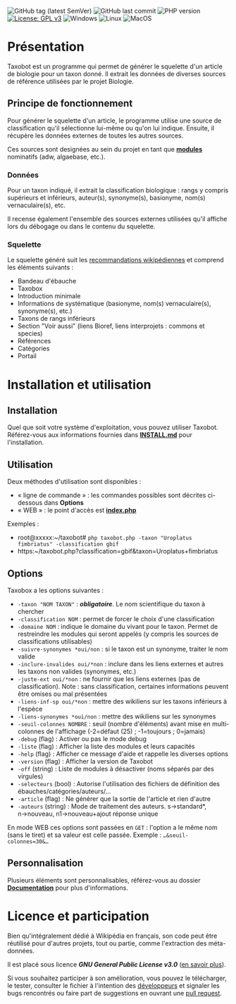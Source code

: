 ![GitHub tag (latest SemVer)](https://img.shields.io/github/v/tag/Hexasoft/taxobot?label=version&sort=semver&logo=github)
![GitHub last commit](https://img.shields.io/github/last-commit/Hexasoft/taxobot)
![PHP version](https://img.shields.io/badge/PHP-%3E%3D%207.x-8892BF.svg?logo=php)
[![License: GPL v3](https://img.shields.io/badge/License-GPLv3-blue.svg)](https://www.gnu.org/licenses/gpl-3.0)
![Windows](https://img.shields.io/badge/Linux-lightgrey?logo=Linux)
![Linux](https://img.shields.io/badge/Windows-lightgrey?logo=windows)
![MacOS](https://img.shields.io/badge/macOS-lightgrey?logo=Apple)

# Présentation

Taxobot est un programme qui permet de générer le squelette d'un article de biologie pour un taxon donné. Il extrait les données de diverses sources de référence utilisées par le projet Biologie.

## Principe de fonctionnement

Pour générer le squelette d'un article, le programme utilise une source de classification qu'il sélectionne lui-même ou qu'on lui indique. Ensuite, il récupère les données externes de toutes les autres sources.

Ces sources sont designées au sein du projet en tant que **[modules](https://github.com/Hexasoft/taxobot/tree/main/modules)** nominatifs (adw, algaebase, etc.).

### Données
Pour un taxon indiqué, il extrait la classification biologique : rangs y compris supérieurs et inférieurs, auteur(s), synonyme(s), basionyme, nom(s) vernaculaire(s), etc.

Il recense également l'ensemble des sources externes utilisées qu'il affiche lors du débogage ou dans le contenu du squelette.

### Squelette

Le squelette généré suit les [recommandations wikipédiennes](https://fr.wikipedia.org/wiki/Projet:Biologie/Plan_%C3%A9bauche_taxon#Contenu_minimum_requis) et comprend les éléments suivants :
* Bandeau d'ébauche 
* Taxobox
* Introduction minimale
* Informations de systématique (basionyme, nom(s) vernaculaire(s), synonyme(s), etc.)
* Taxons de rangs inférieurs
* Section "Voir aussi" (liens Bioref, liens interprojets : commons et species)
* Références
* Catégories
* Portail

# Installation et utilisation
## Installation
Quel que soit votre système d'exploitation, vous pouvez utiliser Taxobot. Référez-vous aux informations fournies dans **[INSTALL.md](https://github.com/Hexasoft/taxobot/blob/main/INSTALL.md)** pour l'installation.

## Utilisation

Deux méthodes d'utilisation sont disponibles :
* « ligne de commande » : les commandes possibles sont décrites ci-dessous dans **Options**
* « WEB » : le point d'accès est **[index.php](https://github.com/Hexasoft/taxobot/blob/main/index.php)**

Exemples :
* root@xxxxx:~/taxobot# `php taxobot.php -taxon "Uroplatus fimbriatus" -classification gbif`
* https:~/taxobot.php?classification=gbif&taxon=Uroplatus+fimbriatus

## Options

Taxobox a les options suivantes :
* `-taxon "NOM TAXON"` : ***obligatoire***. Le nom scientifique du taxon à chercher
* `-classification NOM` : permet de forcer le choix d'une classification
* `-domaine NOM` : indique le domaine du vivant pour le taxon. Permet de restreindre
les modules qui seront appelés (y compris les sources de classifications utilisables)
* `-suivre-synonymes *oui/non` : si le taxon est un synonyme, traiter le nom valide
* `-inclure-invalides oui/*non` : inclure dans les liens externes et autres les taxons
non valides (synonymes, etc.)
* `-juste-ext oui/*non` : ne fournir que les liens externes (pas de classification).
Note : sans classification, certaines informations peuvent être omises ou mal présentées
* `-liens-inf-sp oui/*non` : mettre des wikiliens sur les taxons inférieurs à l'espèce
* `-liens-synonymes *oui/non` : mettre des wikiliens sur les synonymes
* `-seuil-colonnes NOMBRE` : seuil (nombre d'éléments) avant mise en multi-colonnes de l'affichage (-2=défaut (25) ; -1=toujours ; 0=jamais)
* `-debug` (flag) : Activer ou pas le mode debug
* `-liste` (flag) : Afficher la liste des modules et leurs capacités
* `-help` (flag) : Afficher ce message d'aide et rappelle les diverses options
* `-version` (flag) : Afficher la version de Taxobot
* `-off` (string) : Liste de modules à désactiver (noms séparés par des virgules)
* `-selecteurs` (bool) : Autorise l'utilisation des fichiers de définition des ébauches/catégories/auteurs/…
* `-article` (flag) : Ne générer que la sortie de l'article et rien d'autre
* `-auteurs` (string) : Mode de traitement des auteurs. s→standard*, n→nouveau, n1→nouveau+ajout réponse unique

En mode WEB ces options sont passées en `GET` : l'option a le même nom (sans le tiret) et sa valeur est celle passée. Exemple : `…&seuil-colonnes=30&…`

## Personnalisation
Plusieurs éléments sont personnalisables, référez-vous au dossier **[Documentation](https://github.com/Hexasoft/taxobot/tree/main/documentation)** pour plus d'informations.

# Licence et participation

Bien qu'intégralement dédié à Wikipédia en français, son code peut être réutilisé pour d'autres projets, tout ou partie, comme l'extraction des méta-données.

Il est placé sous licence ***GNU General Public License v3.0*** ([en savoir plus](https://github.com/Hexasoft/taxobot/blob/main/LICENSE)).

Si vous souhaitez participer à son amélioration, vous pouvez le télécharger, le tester, consulter le fichier à l'intention des [développeurs](https://github.com/Hexasoft/taxobot/blob/main/DEVEL.md) et signaler les bugs rencontrés ou faire part de suggestions en ouvrant une [pull request](https://github.com/Hexasoft/taxobot/pulls).
